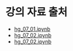 # 강의 자료 출처
- [hg_07_01.ipynb](https://github.com/k2moon/ml-hg/blob/main/hg_07_01.ipynb)
- [hg_07_02.ipynb](https://github.com/k2moon/ml-hg/blob/main/hg_07_02.ipynb)
- [hg_07_02.ipynb](https://github.com/k2moon/ml-hg/blob/main/hg_07_03.ipynb)